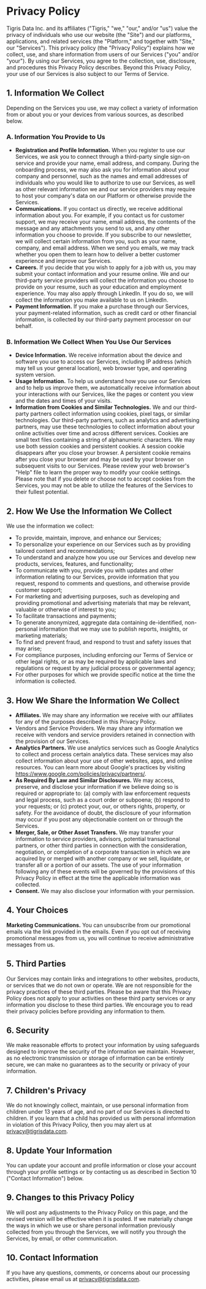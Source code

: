 # Privacy Policy

Tigris Data Inc. and its affiliates ("Tigris," "we," "our," and/or "us") value
the privacy of individuals who use our website (the "Site") and our platforms,
applications, and related services (the "Platform," and together with "Site,"
our "Services"). This privacy policy (the "Privacy Policy") explains how we
collect, use, and share information from users of our Services ("you" and/or
"your"). By using our Services, you agree to the collection, use, disclosure,
and procedures this Privacy Policy describes. Beyond this Privacy Policy, your
use of our Services is also subject to our Terms of Service.

## 1. Information We Collect

Depending on the Services you use, we may collect a variety of information from
or about you or your devices from various sources, as described below.

### A. Information You Provide to Us

- **Registration and Profile Information.** When you register to use our
  Services, we ask you to connect through a third-party single sign-on service
  and provide your name, email address, and company. During the onboarding
  process, we may also ask you for information about your company and personnel,
  such as the names and email addresses of individuals who you would like to
  authorize to use our Services, as well as other relevant information we and
  our service providers may require to host your company's data on our Platform
  or otherwise provide the Services. ‍
- **Communications.** If you contact us directly, we receive additional
  information about you. For example, if you contact us for customer support, we
  may receive your name, email address, the contents of the message and any
  attachments you send to us, and any other information you choose to provide.
  If you subscribe to our newsletter, we will collect certain information from
  you, such as your name, company, and email address. When we send you emails,
  we may track whether you open them to learn how to deliver a better customer
  experience and improve our Services. ‍
- **Careers.** If you decide that you wish to apply for a job with us, you may
  submit your contact information and your resume online. We and our third-party
  service providers will collect the information you choose to provide on your
  resume, such as your education and employment experience. You may also apply
  through LinkedIn. If you do so, we will collect the information you make
  available to us on LinkedIn.
- **Payment Information.** If you make a purchase through our Services, your
  payment-related information, such as credit card or other financial
  information, is collected by our third-party payment processor on our behalf.

### B. Information We Collect When You Use Our Services

- **Device Information.** We receive information about the device and software
  you use to access our Services, including IP address (which may tell us your
  general location), web browser type, and operating system version.
- **Usage Information.** To help us understand how you use our Services and to
  help us improve them, we automatically receive information about your
  interactions with our Services, like the pages or content you view and the
  dates and times of your visits.
- ‍**Information from Cookies and Similar Technologies.** We and our third-party
  partners collect information using cookies, pixel tags, or similar
  technologies. Our third-party partners, such as analytics and advertising
  partners, may use these technologies to collect information about your online
  activities over time and across different services. Cookies are small text
  files containing a string of alphanumeric characters. We may use both session
  cookies and persistent cookies. A session cookie disappears after you close
  your browser. A persistent cookie remains after you close your browser and may
  be used by your browser on subsequent visits to our Services. Please review
  your web browser's "Help" file to learn the proper way to modify your cookie
  settings. Please note that if you delete or choose not to accept cookies from
  the Services, you may not be able to utilize the features of the Services to
  their fullest potential.

## 2. How We Use the Information We Collect

We use the information we collect:

- To provide, maintain, improve, and enhance our Services;
- To personalize your experience on our Services such as by providing tailored
  content and recommendations;
- To understand and analyze how you use our Services and develop new products,
  services, features, and functionality;
- To communicate with you, provide you with updates and other information
  relating to our Services, provide information that you request, respond to
  comments and questions, and otherwise provide customer support;
- For marketing and advertising purposes, such as developing and providing
  promotional and advertising materials that may be relevant, valuable or
  otherwise of interest to you;
- To facilitate transactions and payments;
- To generate anonymized, aggregate data containing de-identified, non-personal
  information that we may use to publish reports, insights, or marketing
  materials;
- To find and prevent fraud, and respond to trust and safety issues that may
  arise;
- For compliance purposes, including enforcing our Terms of Service or other
  legal rights, or as may be required by applicable laws and regulations or
  request by any judicial process or governmental agency;
- For other purposes for which we provide specific notice at the time the
  information is collected.

## 3. How We Share the Information We Collect

- **Affiliates.** We may share any information we receive with our affiliates
  for any of the purposes described in this Privacy Policy.
- ‍Vendors and Service Providers. We may share any information we receive with
  vendors and service providers retained in connection with the provision of our
  Services.
- **Analytics Partners.** We use analytics services such as Google Analytics to
  collect and process certain analytics data. These services may also collect
  information about your use of other websites, apps, and online resources. You
  can learn more about Google's practices by visiting
  https://www.google.com/policies/privacy/partners/.
- ‍**As Required By Law and Similar Disclosures.** We may access, preserve, and
  disclose your information if we believe doing so is required or appropriate
  to: (a) comply with law enforcement requests and legal process, such as a
  court order or subpoena; (b) respond to your requests; or (c) protect your,
  our, or others rights, property, or safety. For the avoidance of doubt, the
  disclosure of your information may occur if you post any objectionable content
  on or through the Services.
- ‍**Merger, Sale, or Other Asset Transfers.** We may transfer your information
  to service providers, advisors, potential transactional partners, or other
  third parties in connection with the consideration, negotiation, or completion
  of a corporate transaction in which we are acquired by or merged with another
  company or we sell, liquidate, or transfer all or a portion of our assets. The
  use of your information following any of these events will be governed by the
  provisions of this Privacy Policy in effect at the time the applicable
  information was collected.
- **Consent.** We may also disclose your information with your permission.

## 4. Your Choices

**Marketing Communications.** You can unsubscribe from our promotional emails
via the link provided in the emails. Even if you opt out of receiving
promotional messages from us, you will continue to receive administrative
messages from us.

## 5. Third Parties

Our Services may contain links and integrations to other websites, products, or
services that we do not own or operate. We are not responsible for the privacy
practices of these third parties. Please be aware that this Privacy Policy does
not apply to your activities on these third party services or any information
you disclose to these third parties. We encourage you to read their privacy
policies before providing any information to them.

## 6. Security

We make reasonable efforts to protect your information by using safeguards
designed to improve the security of the information we maintain. However, as no
electronic transmission or storage of information can be entirely secure, we can
make no guarantees as to the security or privacy of your information.

## 7. Children's Privacy

We do not knowingly collect, maintain, or use personal information from children
under 13 years of age, and no part of our Services is directed to children. If
you learn that a child has provided us with personal information in violation of
this Privacy Policy, then you may alert us at
[privacy@tigrisdata.com](mailto:privacy@tigrisdata.com).

## 8. Update Your Information

You can update your account and profile information or close your account
through your profile settings or by contacting us as described in Section 10
("Contact Information") below.

## 9. Changes to this Privacy Policy

We will post any adjustments to the Privacy Policy on this page, and the revised
version will be effective when it is posted. If we materially change the ways in
which we use or share personal information previously collected from you through
the Services, we will notify you through the Services, by email, or other
communication.

## 10. Contact Information

If you have any questions, comments, or concerns about our processing
activities, please email us at
[privacy@tigrisdata.com](mailto:privacy@tigrisdata.com).
